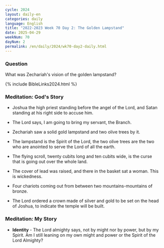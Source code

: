 ```yaml
---
cycle: 2024
layout: daily-en
categories: daily
language: English
title: "2022-2023 Week 70 Day 2: The Golden Lampstand"
date: 2025-04-29
weekNum: 70
dayNum: 2
permalink: /en/daily/2024/wk70-day2-daily.html
---
```


### Question     
What was Zechariah's vision of the golden lampstand?

{% include BibleLinks2024.html %}

### Meditation: God's Story   
+ Joshua the high priest standing before the angel of the Lord, and Satan standing at his right side to accuse him. 

+ The Lord says, I am going to bring my servant, the Branch. 

+ Zechariah saw a solid gold lampstand and two olive trees by it. 

+ The lampstand is the Spirit of the Lord, the two olive trees are the two who are anointed to serve the Lord of all the earth. 

+ The flying scroll, twenty cubits long and ten cubits wide, is the curse that is going out over the whole land. 

+ The cover of lead was raised, and there in the basket sat a woman. This is wickedness. 

+ Four chariots coming out from between two mountains-mountains of bronze. 

+ The Lord ordered a crown made of silver and gold to be set on the head of Joshua, to indicate the temple will be built. 

### Meditation: My Story   
+ **Identity** - The Lord almighty says, not by might nor by power, but by my Spirit. Am I still leaning on my own might and power or the Spirit of the Lord Almighty? 
